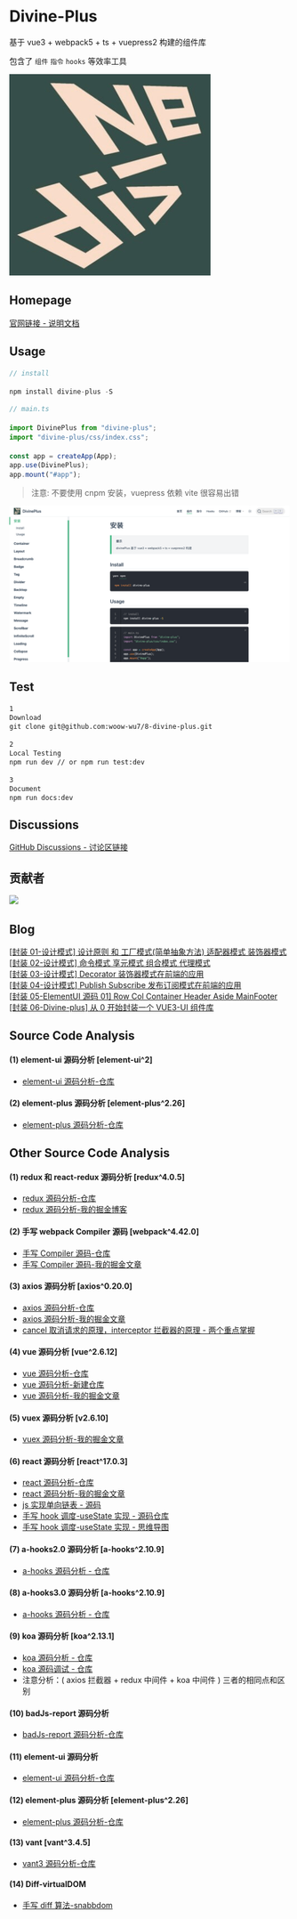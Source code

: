 # Divine-Plus

基于 vue3 + webpack5 + ts + vuepress2 构建的组件库

包含了 `组件` `指令` `hooks` 等效率工具

![8-divine-plus](docs/.vuepress/public//img/divine.jpg)

## Homepage

[官网链接 - 说明文档](http://120.53.220.141:8090/components/)

## Usage

```js
// install

npm install divine-plus -S
```

```js
// main.ts

import DivinePlus from "divine-plus";
import "divine-plus/css/index.css";

const app = createApp(App);
app.use(DivinePlus);
app.mount("#app");
```

> 注意: 不要使用 cnpm 安装，vuepress 依赖 vite 很容易出错

![8-divine-plus](docs/.vuepress/public/img/usage.png)

## Test

```Shell
1
Download
git clone git@github.com:woow-wu7/8-divine-plus.git

2
Local Testing
npm run dev // or npm run test:dev

3
Document
npm run docs:dev
```

## Discussions

[GitHub Discussions - 讨论区链接](https://github.com/woow-wu7/8-divine-plus/discussions)

## 贡献者

<a href="https://github.com/woow-wu7/8-divine-plus/graphs/contributors">
  <img src="https://contrib.rocks/image?repo=woow-wu7/8-divine-plus" />
</a>

## Blog

[[封装 01-设计模式] 设计原则 和 工厂模式(简单抽象方法) 适配器模式 装饰器模式](https://juejin.cn/post/6950958974854234119)  
[[封装 02-设计模式] 命令模式 享元模式 组合模式 代理模式](https://juejin.cn/post/6950958974854234119)  
[[封装 03-设计模式] Decorator 装饰器模式在前端的应用](https://juejin.cn/post/7037871731070992421)  
[[封装 04-设计模式] Publish Subscribe 发布订阅模式在前端的应用](https://juejin.cn/post/7038522552313970696)  
[[封装 05-ElementUI 源码 01] Row Col Container Header Aside MainFooter](https://juejin.cn/post/7042871115848351774)  
[[封装 06-Divine-plus] 从 0 开始封装一个 VUE3-UI 组件库](https://juejin.cn/post/7131232733841817631/)

## Source Code Analysis

#### (1) element-ui 源码分析 [element-ui^2]

- [element-ui 源码分析-仓库](https://github.com/woow-wu7/8-element-source-code-analysis)

#### (2) element-plus 源码分析 [element-plus^2.26]

- [element-plus 源码分析-仓库](https://github.com/woow-wu7/8-element-plus-source-code-analysis)

## Other Source Code Analysis

#### (1) redux 和 react-redux 源码分析 [redux^4.0.5]

- [redux 源码分析-仓库](https://github.com/woow-wu7/7-react-admin-ts/tree/master/src/SOURCE-CODE-ANALYSIS/REDUX)
- [redux 源码分析-我的掘金博客](https://juejin.cn/post/6844904137952329742)

#### (2) 手写 webpack Compiler 源码 [webpack^4.42.0]

- [手写 Compiler 源码-仓库](https://github.com/woow-wu7/7-compiler)
- [手写 Compiler 源码-我的掘金文章](https://juejin.cn/post/6844903973002936327)

#### (3) axios 源码分析 [axios^0.20.0]

- [axios 源码分析-仓库](https://github.com/woow-wu7/7-react-admin-ts/tree/master/src/SOURCE-CODE-ANALYSIS/AXIOS)
- [axios 源码分析-我的掘金文章](https://juejin.cn/post/6844904147532120072)
- [cancel 取消请求的原理，interceptor 拦截器的原理 - 两个重点掌握](https://github.com/woow-wu7/7-react-admin-ts/tree/master/src/pages/admin-system/interview-cancel/index.tsx)

#### (4) vue 源码分析 [vue^2.6.12]

- [vue 源码分析-仓库](https://github.com/woow-wu7/7-react-admin-ts/tree/master/src/SOURCE-CODE-ANALYSIS/VUE)
- [vue 源码分析-新建仓库](https://github.com/woow-wu7/7-vue2-source-code-analysis)
- [vue 源码分析-我的掘金文章](https://juejin.cn/post/6844904181094957069)

#### (5) vuex 源码分析 [v2.6.10]

- [vuex 源码分析-我的掘金文章](https://juejin.cn/post/6844904166293241863)

#### (6) react 源码分析 [react^17.0.3]

- [react 源码分析-仓库](https://github.com/woow-wu7/7-react-source-code-analysis)
- [react 源码分析-我的掘金文章](https://juejin.cn/post/6993980489463758855)
- [js 实现单向链表 - 源码](https://github.com/woow-wu7/7-react-source-code-analysis/blob/main/src/manual/linked-list.js)
- [手写 hook 调度-useState 实现 - 源码仓库](https://github.com/woow-wu7/7-react-source-code-analysis/blob/main/src/manual/hooks-manual.js)
- [手写 hook 调度-useState 实现 - 思维导图](https://github.com/woow-wu7/7-react-source-code-analysis/blob/main/src/images/hook-useState.png)

#### (7) a-hooks2.0 源码分析 [a-hooks^2.10.9]

- [a-hooks 源码分析 - 仓库](https://github.com/woow-wu7/7-a-hooks-source-code-analysis)

#### (8) a-hooks3.0 源码分析 [a-hooks^2.10.9]

- [a-hooks 源码分析 - 仓库](https://github.com/woow-wu7/7-a-hooks3.0-source-code-analysis)

#### (9) koa 源码分析 [koa^2.13.1]

- [koa 源码分析 - 仓库](https://github.com/woow-wu7/7-koa-source-code-analysis)
- [koa 源码调试 - 仓库](https://github.com/woow-wu7/7-koa-source-code-analysis)
- 注意分析：( axios 拦截器 + redux 中间件 + koa 中间件 ) 三者的相同点和区别

#### (10) badJs-report 源码分析

- [badJs-report 源码分析-仓库](https://github.com/woow-wu7/7-badjs-report-analysis)

#### (11) element-ui 源码分析

- [element-ui 源码分析-仓库](https://github.com/woow-wu7/8-element-source-code-analysis)

#### (12) element-plus 源码分析 [element-plus^2.26]

- [element-plus 源码分析-仓库](https://github.com/woow-wu7/8-element-plus-source-code-analysis)

#### (13) vant [vant^3.4.5]

- [vant3 源码分析-仓库](https://github.com/woow-wu7/8-vant-source-code-analysis)

#### (14) Diff-virtualDOM

- [手写 diff 算法-snabbdom](https://github.com/woow-wu7/7-vue2-source-code-snabbdom)
